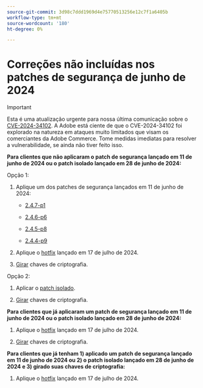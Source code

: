 ```yaml
---
source-git-commit: 3d98c7ddd1969d4e75770513256e12c7f1a6405b
workflow-type: tm+mt
source-wordcount: '180'
ht-degree: 0%

---
```

# Correções não incluídas nos patches de segurança de junho de 2024

>[!IMPORTANT]
>
>Esta é uma atualização urgente para nossa última comunicação sobre o [CVE-2024-34102](https://nvd.nist.gov/vuln/detail/CVE-2024-34102). A Adobe está ciente de que o CVE-2024-34102 foi explorado na natureza em ataques muito limitados que visam os comerciantes da Adobe Commerce. Tome medidas imediatas para resolver a vulnerabilidade, se ainda não tiver feito isso.

**Para clientes que não aplicaram o patch de segurança lançado em 11 de junho de 2024 ou o patch isolado lançado em 28 de junho de 2024:**

Opção 1:

1. Aplique um dos patches de segurança lançados em 11 de junho de 2024:

   * [2.4.7-p1](https://experienceleague.adobe.com/en/docs/commerce-operations/release/notes/security-patches/2-4-7-patches#adobe-commerce-247-p1)

   * [2.4.6-p6](https://experienceleague.adobe.com/en/docs/commerce-operations/release/notes/security-patches/2-4-6-patches#adobe-commerce-246-p6)

   * [2.4.5-p8](https://experienceleague.adobe.com/en/docs/commerce-operations/release/notes/security-patches/2-4-5-patches#adobe-commerce-245-p8)

   * [2.4.4-p9](https://experienceleague.adobe.com/en/docs/commerce-operations/release/notes/security-patches/2-4-4-patches#adobe-commerce-244-p9)

1. Aplique o [hotfix](https://experienceleague.adobe.com/en/docs/commerce-knowledge-base/kb/troubleshooting/known-issues-patches-attached/security-update-available-for-adobe-commerce-apsb24-40-revised-to-include-isolated-patch-for-cve-2024-34102) lançado em 17 de julho de 2024.

1. [Girar](https://experienceleague.adobe.com/en/docs/commerce-admin/systems/security/encryption-key) chaves de criptografia.

Opção 2:

1. Aplicar o [patch isolado](https://experienceleague.adobe.com/en/docs/commerce-knowledge-base/kb/troubleshooting/known-issues-patches-attached/security-update-available-for-adobe-commerce-apsb24-40-revised-to-include-isolated-patch-for-cve-2024-34102).

1. [Girar](https://experienceleague.adobe.com/en/docs/commerce-admin/systems/security/encryption-key) chaves de criptografia.

**Para clientes que já aplicaram um patch de segurança lançado em 11 de junho de 2024 ou o patch isolado lançado em 28 de junho de 2024:**

1. Aplique o [hotfix](https://experienceleague.adobe.com/en/docs/commerce-knowledge-base/kb/troubleshooting/known-issues-patches-attached/security-update-available-for-adobe-commerce-apsb24-40-revised-to-include-isolated-patch-for-cve-2024-34102) lançado em 17 de julho de 2024.

1. [Girar](https://experienceleague.adobe.com/en/docs/commerce-admin/systems/security/encryption-key) chaves de criptografia.

**Para clientes que já tenham 1) aplicado um patch de segurança lançado em 11 de junho de 2024 ou 2) o patch isolado lançado em 28 de junho de 2024 e 3) girado suas chaves de criptografia:**
 
1. Aplique o [hotfix](https://experienceleague.adobe.com/en/docs/commerce-knowledge-base/kb/troubleshooting/known-issues-patches-attached/security-update-available-for-adobe-commerce-apsb24-40-revised-to-include-isolated-patch-for-cve-2024-34102) lançado em 17 de julho de 2024.
